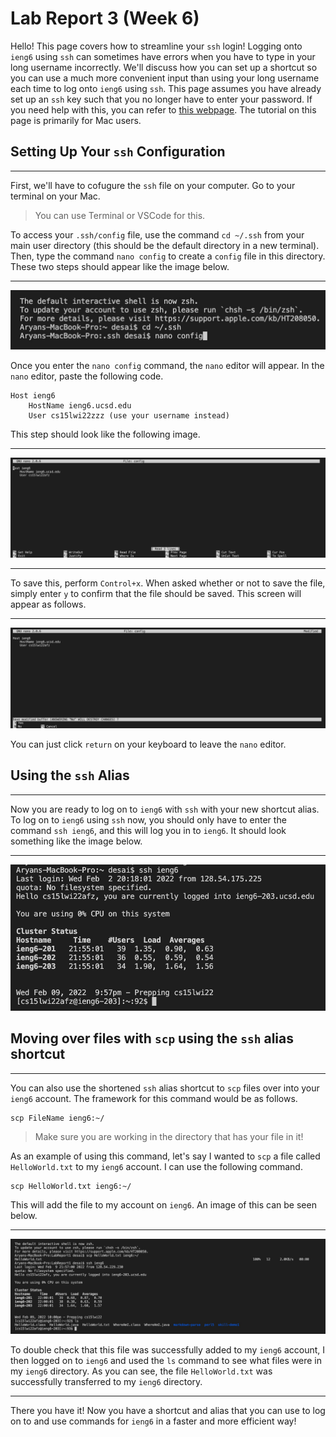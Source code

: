 # Lab Report 3 (Week 6)


Hello! This page covers how to streamline your `ssh` login! Logging onto `ieng6` using `ssh` can sometimes have errors when you have to type in your long username incorrectly. We'll discuss how you can set up a shortcut so you can use a much more convenient input than using your long username each time to log onto `ieng6` using `ssh`. This page assumes you have already set up an `ssh` key such that you no longer have to enter your password. If you need help with this, you can refer to [this webpage](https://aryand10.github.io/cse15l-lab-reports/lab-report-1-week-2.html). The tutorial on this page is primarily for Mac users. 

## Setting Up Your `ssh` Configuration
---
First, we'll have to cofugure the `ssh` file on your computer. Go to your terminal on your Mac.

>You can use Terminal or VSCode for this. 

To access your `.ssh/config` file, use the command `cd ~/.ssh` from your main user directory (this should be the default directory in a new terminal). Then, type the command `nano config` to create a `config` file in this directory. These two steps should appear like the image below. 

---
![Image](CDSSH_NanoConfig.jpg)


Once you enter the `nano config` command, the `nano` editor will appear. In the `nano` editor, paste the following code.
```
Host ieng6
    HostName ieng6.ucsd.edu
    User cs15lwi22zzz (use your username instead)
```
This step should look like the following image. 

---
![Image](Nano_PortalSetup.jpg)
***

To save this, perform `Control+x`. When asked whether or not to save the file, simply enter `y` to confirm that the file should be saved. This screen will appear as follows.

---
![Image](SavingNanoFile.jpg)


You can just click `return` on your keyboard to leave the `nano` editor. 

## Using the `ssh` Alias
---

Now you are ready to log on to `ieng6` with `ssh` with your new shortcut alias. To log on to `ieng6` using `ssh` now, you should only have to enter the command `ssh ieng6`, and this will log you in to `ieng6`. It should look something like the image below. 

---
![Image](UsingSSHShortcut.jpg)


## Moving over files with `scp` using the `ssh` alias shortcut
---

You can also use the shortened `ssh` alias shortcut to `scp` files over into your `ieng6` account. The framework for this command would be as follows. 
```
scp FileName ieng6:~/
```
> Make sure you are working in the directory that has your file in it!

As an example of using this command, let's say I wanted to `scp` a file called `HelloWorld.txt` to my `ieng6` account. I can use the following command.
```
scp HelloWorld.txt ieng6:~/
```

This will add the file to my account on `ieng6`. An image of this can be seen below. 

---
![Image](SCPwithSSHShortcut.jpg)

To double check that this file was successfully added to my `ieng6` account, I then logged on to `ieng6` and used the `ls` command to see what files were in my `ieng6` directory. As you can see, the file `HelloWorld.txt` was successfully transferred to my `ieng6` directory.

---

There you have it! Now you have a shortcut and alias that you can use to log on to and use commands for `ieng6` in a faster and more efficient way!





